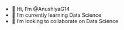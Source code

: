 - 👋 Hi, I’m @AnushiyaG14
- 🌱 I’m currently learning Data Science
- 💞️ I’m looking to collaborate on Data Science


<!---
AnushiyaG14/AnushiyaG14 is a ✨ special ✨ repository because its `README.md` (this file) appears on your GitHub profile.
You can click the Preview link to take a look at your changes.
--->
